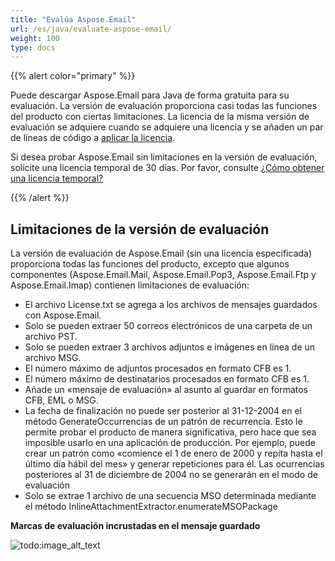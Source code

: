 ```yaml
---
title: "Evalúa Aspose.Email"
url: /es/java/evaluate-aspose-email/
weight: 100
type: docs
---
```


{{% alert color="primary" %}}

Puede descargar Aspose.Email para Java de forma gratuita para su evaluación. La versión de evaluación proporciona casi todas las funciones del producto con ciertas limitaciones. La licencia de la misma versión de evaluación se adquiere cuando se adquiere una licencia y se añaden un par de líneas de código a [aplicar la licencia](/email/java/licensing/).

Si desea probar Aspose.Email sin limitaciones en la versión de evaluación, solicite una licencia temporal de 30 días. Por favor, consulte [¿Cómo obtener una licencia temporal?](http://www.aspose.com/corporate/purchase/temporary-license.aspx)

{{% /alert %}}
## **Limitaciones de la versión de evaluación**
La versión de evaluación de Aspose.Email (sin una licencia especificada) proporciona todas las funciones del producto, excepto que algunos componentes (Aspose.Email.Mail, Aspose.Email.Pop3, Aspose.Email.Ftp y Aspose.Email.Imap) contienen limitaciones de evaluación:

- El archivo License.txt se agrega a los archivos de mensajes guardados con Aspose.Email.
- Solo se pueden extraer 50 correos electrónicos de una carpeta de un archivo PST.
- Solo se pueden extraer 3 archivos adjuntos e imágenes en línea de un archivo MSG.
- El número máximo de adjuntos procesados en formato CFB es 1.
- El número máximo de destinatarios procesados en formato CFB es 1.
- Añade un «mensaje de evaluación» al asunto al guardar en formatos CFB, EML o MSG.
- La fecha de finalización no puede ser posterior al 31-12-2004 en el método GenerateOccurrencias de un patrón de recurrencia. Esto le permite probar el producto de manera significativa, pero hace que sea imposible usarlo en una aplicación de producción. Por ejemplo, puede crear un patrón como «comience el 1 de enero de 2000 y repita hasta el último día hábil del mes» y generar repeticiones para él. Las ocurrencias posteriores al 31 de diciembre de 2004 no se generarán en el modo de evaluación
- Solo se extrae 1 archivo de una secuencia MSO determinada mediante el método InlineAttachmentExtractor.enumerateMSOPackage

**Marcas de evaluación incrustadas en el mensaje guardado**

![todo:image_alt_text](evaluate-aspose-email_1.png)
